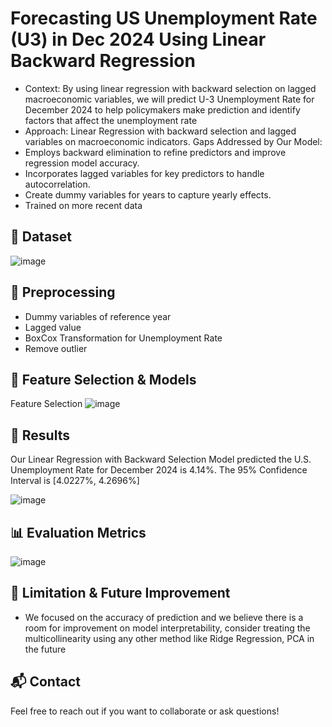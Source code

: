 # Forecasting US Unemployment Rate (U3) in Dec 2024 Using Linear Backward Regression

- Context:  By using linear regression with backward selection on lagged macroeconomic variables, we will predict U-3 Unemployment Rate for December 2024 to help policymakers make prediction and identify factors that affect the unemployment rate
- Approach:
Linear Regression with backward selection and lagged variables on macroeconomic indicators.
Gaps Addressed by Our Model:
- Employs backward elimination to refine predictors and improve regression model accuracy.
- Incorporates lagged variables for key predictors to handle autocorrelation.
- Create dummy variables for years to capture yearly effects.
- Trained on more recent data

## 📁 Dataset
![image](https://github.com/user-attachments/assets/b4c1681b-d567-4ddd-8618-1ec2987b443b)

## 🔧 Preprocessing
- Dummy variables of reference year
- Lagged value
- BoxCox Transformation for Unemployment Rate
- Remove outlier

## 🧠 Feature Selection & Models
Feature Selection
![image](https://github.com/user-attachments/assets/2deab582-4210-4dea-8230-4f77695dd8a7)

## 🧪 Results
Our Linear Regression with Backward Selection Model predicted the U.S. Unemployment Rate for December 2024 is 4.14%. The 95% Confidence Interval is [4.0227%, 4.2696%]

![image](https://github.com/user-attachments/assets/bab18e09-2bc7-44be-8d44-089d077065d7)

## 📊 Evaluation Metrics
![image](https://github.com/user-attachments/assets/f5a8188a-064c-4f9c-9bb8-854244bbf9dc)

## 📌 Limitation & Future Improvement
- We focused on the accuracy of prediction and we believe there is a room for improvement on model 
interpretability, consider treating the multicollinearity using any other method like Ridge Regression, 
PCA in the future

## 📬 Contact
Feel free to reach out if you want to collaborate or ask questions!

